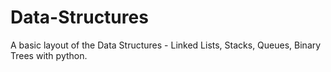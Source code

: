 # Data-Structures
  
   A basic layout of the Data Structures - Linked Lists, Stacks, Queues, Binary Trees with python.
